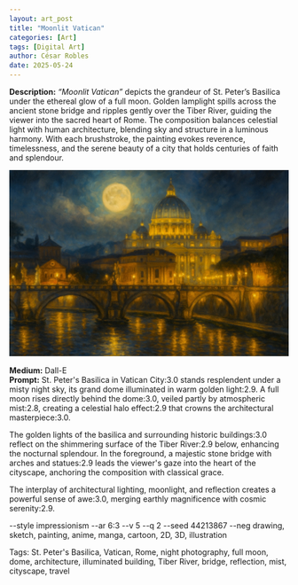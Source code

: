 ```yaml
---
layout: art_post
title: "Moonlit Vatican"
categories: [Art]
tags: [Digital Art]
author: César Robles
date: 2025-05-24
---
```

**Description:** *“Moonlit Vatican”* depicts the grandeur of St. Peter’s Basilica under the ethereal glow of a full moon. Golden lamplight spills across the ancient stone bridge and ripples gently over the Tiber River, guiding the viewer into the sacred heart of Rome. The composition balances celestial light with human architecture, blending sky and structure in a luminous harmony. With each brushstroke, the painting evokes reverence, timelessness, and the serene beauty of a city that holds centuries of faith and splendour.

![Moonlit Vatican](/imag/digital_art/moonlit_vatican.jpg)

**Medium:** Dall-E\
**Prompt:** St. Peter's Basilica in Vatican City:3.0 stands resplendent under a misty night sky, its grand dome illuminated in warm golden light:2.9. A full moon rises directly behind the dome:3.0, veiled partly by atmospheric mist:2.8, creating a celestial halo effect:2.9 that crowns the architectural masterpiece:3.0.

The golden lights of the basilica and surrounding historic buildings:3.0 reflect on the shimmering surface of the Tiber River:2.9 below, enhancing the nocturnal splendour. In the foreground, a majestic stone bridge with arches and statues:2.9 leads the viewer's gaze into the heart of the cityscape, anchoring the composition with classical grace.

The interplay of architectural lighting, moonlight, and reflection creates a powerful sense of awe:3.0, merging earthly magnificence with cosmic serenity:2.9.

--style impressionism --ar 6:3 --v 5 --q 2 --seed 44213867 --neg drawing, sketch, painting, anime, manga, cartoon, 2D, 3D, illustration

Tags: St. Peter's Basilica, Vatican, Rome, night photography, full moon, dome, architecture, illuminated building, Tiber River, bridge, reflection, mist, cityscape, travel